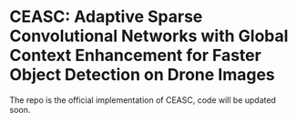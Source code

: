 # CEASC: Adaptive Sparse Convolutional Networks with Global Context Enhancement for Faster Object Detection on Drone Images
The repo is the official implementation of CEASC, code will be updated soon.
